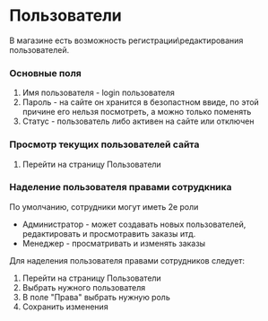 # Пользователи

В магазине есть возможность регистрации\редактирования пользователей.

### Основные поля

1. Имя пользователя - login пользователя
2. Пароль - на сайте он хранится в безопастном ввиде, по этой причине его нельзя посмотреть, а можно только поменять
3. Статус - пользователь либо активен на сайте или отключен


### Просмотр текущих пользователей сайта
1. Перейти на страницу Пользователи

### Наделение пользователя правами сотрудкника
По умолчанию, сотрудники могут иметь 2е роли
* Администратор - может создавать новых пользователей, редактировать и просмотравить заказы итд.
* Менеджер - просматривать и изменять заказы
 

Для наделения пользователя правами сотрудников следует:
1. Перейти на страницу Пользователи
2. Выбрать нужного пользователя
3. В поле "Права" выбрать нужную роль
4. Сохранить изменения
